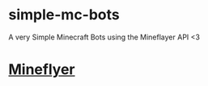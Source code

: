 # simple-mc-bots
A very Simple Minecraft Bots using the Mineflayer API &lt;3


# [Mineflyer](https://mineflayer.prismarine.js.org/#/)
